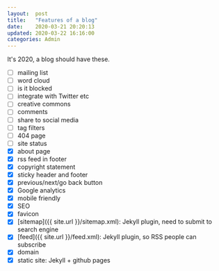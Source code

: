 ```yaml
---
layout:  post
title:   "Features of a blog"
date:    2020-03-21 20:20:13
updated: 2020-03-22 16:16:00
categories: Admin
---
```


It's 2020, a blog should have these.

- [ ] mailing list
- [ ] word cloud
- [ ] is it blocked
- [ ] integrate with Twitter etc
- [ ] creative commons
- [ ] comments
- [ ] share to social media
- [ ] tag filters
- [ ] 404 page
- [ ] site status
- [x] about page
- [x] rss feed in footer
- [x] copyright statement
- [x] sticky header and footer
- [x] previous/next/go back button
- [x] Google analytics
- [x] mobile friendly
- [x] SEO
- [x] favicon
- [x] [sitemap]({{ site.url }}/sitemap.xml): Jekyll plugin, need to submit to search engine
- [x] [feed]({{ site.url }}/feed.xml): Jekyll plugin, so RSS people can subscribe
- [x] domain
- [x] static site: Jekyll + github pages